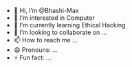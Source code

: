 - 👋 Hi, I’m @Bhashi-Max
- 👀 I’m interested in Computer
- 🌱 I’m currently learning Ethical Hacking
- 💞️ I’m looking to collaborate on ...
- 📫 How to reach me ...
- 😄 Pronouns: ...
- ⚡ Fun fact: ...

<!---
Bhashi-Max/Bhashi-Max is a ✨ special ✨ repository because its `README.md` (this file) appears on your GitHub profile.
You can click the Preview link to take a look at your changes.
--->
